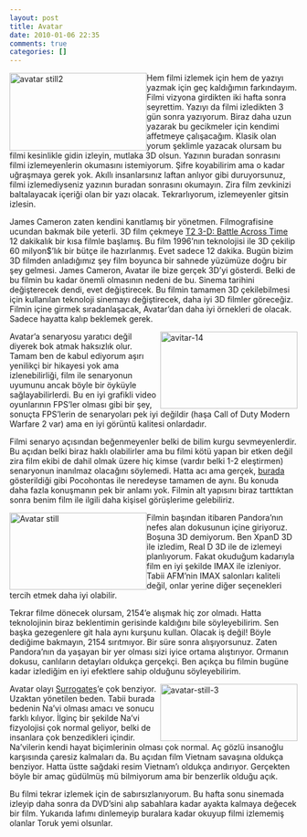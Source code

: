 ```yaml
---
layout: post
title: Avatar
date: 2010-01-06 22:35
comments: true
categories: []
---
```

<p><img style="display: inline; margin-left: 0px; margin-right: 0px" title="avatar still2" alt="avatar still2" align="left" src="http://onurbaykal.com.tr/wp-content/uploads/2010/01/avatarstill2.jpg" width="240" height="136" /> Hem filmi izlemek için hem de yazıyı yazmak için geç kaldığımın farkındayım. Filmi vizyona girdikten iki hafta sonra seyrettim. Yazıyı da filmi izledikten 3 gün sonra yazıyorum. Biraz daha uzun yazarak bu gecikmeler için kendimi affetmeye çalışacağım. Klasik olan yorum şeklimle yazacak olursam bu filmi kesinlikle gidin izleyin, mutlaka 3D olsun. Yazının buradan sonrasını filmi izlemeyenlerin okumasını istemiyorum. Şifre koyabilirim ama o kadar uğraşmaya gerek yok. Akıllı insanlarsınız laftan anlıyor gibi duruyorsunuz, filmi izlemediyseniz yazının buradan sonrasını okumayın. Zira film zevkinizi baltalayacak içeriği olan bir yazı olacak. Tekrarlıyorum, izlemeyenler gitsin izlesin.</p>  <p>James Cameron zaten kendini kanıtlamış bir yönetmen. Filmografisine ucundan bakmak bile yeterli. 3D film çekmeye <a href="http://www.imdb.com/title/tt0117880/">T2 3-D: Battle Across Time</a> 12 dakikalık bir kısa filmle başlamış. Bu film 1996’nın teknolojisi ile 3D çekilip 60 milyon$’lık bir bütçe ile hazırlanmış. Evet sadece 12 dakika. Bugün bizim 3D filmden anladığımız şey film boyunca bir sahnede yüzümüze doğru bir şey gelmesi. James Cameron, Avatar ile bize gerçek 3D’yi gösterdi. Belki de bu filmin bu kadar önemli olmasının nedeni de bu. Sinema tarihini değişterecek dendi, evet değiştirecek. Bu filmin tamamen 3D çekilebilmesi için kullanılan teknoloji sinemayı değiştirecek, daha iyi 3D filmler göreceğiz. Filmin içine girmek sıradanlaşacak, Avatar’dan daha iyi örnekleri de olacak. Sadece hayatta kalıp beklemek gerek.</p>  <p><img style="display: inline; margin-left: 0px; margin-right: 0px" title="avitar-14" alt="avitar-14" align="right" src="http://onurbaykal.com.tr/wp-content/uploads/2010/01/avitar14.jpg" width="240" height="135" /> Avatar’a senaryosu yaratıcı değil diyerek bok atmak haksızlık olur. Tamam ben de kabul ediyorum aşırı yenilikçi bir hikayesi yok ama izlenebilirliği, film ile senaryonun uyumunu ancak böyle bir öyküyle sağlayabilirlerdi. Bu en iyi grafikli video oyunlarının FPS’ler olması gibi bir şey, sonuçta FPS’lerin de senaryoları pek iyi değildir (haşa Call of Duty Modern Warfare 2 var) ama en iyi görüntü kalitesi onlardadır.</p>  <p>Filmi senaryo açısından beğenmeyenler belki de bilim kurgu sevmeyenlerdir. Bu açıdan belki biraz haklı olabilirler ama bu filmi kötü yapan bir etken değil zira film ekibi de dahil olmak üzere hiç kimse (vardır belki 1-2 eleştirmen) senaryonun inanılmaz olacağını söylemedi. Hatta acı ama gerçek, <a href="http://img24.imageshack.us/img24/2938/mediahttp9gagcomphotdab.jpg">burada</a> gösterildiği gibi Pocohontas ile neredeyse tamamen de aynı. Bu konuda daha fazla konuşmanın pek bir anlamı yok. Filmin alt yapısını biraz tarttıktan sonra benim film ile ilgili daha kişisel görüşlerime gelebiliriz.</p>  <p><img style="display: inline; margin-left: 0px; margin-right: 0px" title="Avatar still" alt="Avatar still" align="left" src="http://onurbaykal.com.tr/wp-content/uploads/2010/01/Avatarstill.jpg" width="240" height="135" /> Filmin başından itibaren Pandora’nın nefes alan dokusunun içine giriyoruz. Boşuna 3D demiyorum. Ben XpanD 3D ile izledim, Real D 3D ile de izlemeyi planlıyorum. Fakat okuduğum kadarıyla film en iyi şekilde IMAX ile izleniyor. Tabii AFM’nin IMAX salonları kaliteli değil, onlar yerine diğer seçenekleri tercih etmek daha iyi olabilir.</p>  <p>Tekrar filme dönecek olursam, 2154’e alışmak hiç zor olmadı. Hatta teknolojinin biraz beklentimin gerisinde kaldığını bile söyleyebilirim. Sen başka gezegenlere git hala aynı kurşunu kullan. Olacak iş değil! Böyle dediğime bakmayın, 2154 sırıtmıyor. Bir süre sonra alışıyorsunuz. Zaten Pandora’nın da yaşayan bir yer olması sizi iyice ortama alıştırıyor. Ormanın dokusu, canlıların detayları oldukça gerçekçi. Ben açıkça bu filmin bugüne kadar izlediğim en iyi efektlere sahip olduğunu söyleyebilirim.</p>  <p><img style="display: inline; margin-left: 0px; margin-right: 0px" title="avatar-still-3" alt="avatar-still-3" align="right" src="http://onurbaykal.com.tr/wp-content/uploads/2010/01/avatarstill3.png" width="240" height="100" /> Avatar olayı <a href="http://onurbaykal.com.tr/hayatsal/sinemasal/surrogates-funny-people-ve-the-rebound/">Surrogates</a>’e çok benziyor. Uzaktan yönetilen beden. Tabii burada bedenin Na’vi olması amacı ve sonucu farklı kılıyor. İlginç bir şekilde Na’vi fizyolojisi çok normal geliyor, belki de insanlara çok benzedikleri içindir. Na’vilerin kendi hayat biçimlerinin olması çok normal. Aç gözlü insanoğlu karşısında çaresiz kalmaları da. Bu açıdan film Vietnam savaşına oldukça benziyor. Hatta üstte sağdaki resim Vietnam’ı oldukça andırıyor. Gerçekten böyle bir amaç güdülmüş mü bilmiyorum ama bir benzerlik olduğu açık.</p>  <p>Bu filmi tekrar izlemek için de sabırsızlanıyorum. Bu hafta sonu sinemada izleyip daha sonra da DVD’sini alıp sabahlara kadar ayakta kalmaya değecek bir film. Yukarıda lafımı dinlemeyip buralara kadar okuyup filmi izlememiş olanlar Toruk yemi olsunlar. </p>
